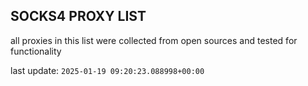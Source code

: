 ## SOCKS4 PROXY LIST

all proxies in this list were collected from open sources and tested for functionality

last update: `2025-01-19 09:20:23.088998+00:00`